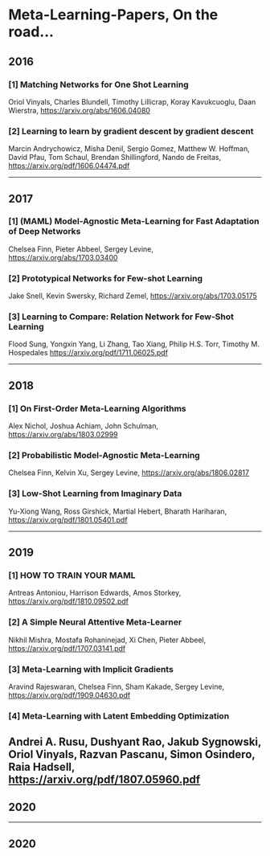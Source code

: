 # Meta-Learning-Papers, On the road...
## 2016
### [1] Matching Networks for One Shot Learning

Oriol Vinyals, Charles Blundell, Timothy Lillicrap, Koray Kavukcuoglu, Daan Wierstra,
https://arxiv.org/abs/1606.04080

### [2] Learning to learn by gradient descent by gradient descent

Marcin Andrychowicz, Misha Denil, Sergio Gomez, Matthew W. Hoffman, David Pfau, Tom Schaul, Brendan Shillingford, Nando de Freitas,
https://arxiv.org/pdf/1606.04474.pdf

---
## 2017
### [1] (MAML) Model-Agnostic Meta-Learning for Fast Adaptation of Deep Networks

Chelsea Finn, Pieter Abbeel, Sergey Levine, 
https://arxiv.org/abs/1703.03400
 
### [2] Prototypical Networks for Few-shot Learning

Jake Snell, Kevin Swersky, Richard Zemel,
https://arxiv.org/abs/1703.05175

### [3] Learning to Compare: Relation Network for Few-Shot Learning
Flood Sung, Yongxin Yang, Li Zhang, Tao Xiang, Philip H.S. Torr, Timothy M. Hospedales
https://arxiv.org/pdf/1711.06025.pdf

---
## 2018
### [1] On First-Order Meta-Learning Algorithms
Alex Nichol, Joshua Achiam, John Schulman,
https://arxiv.org/abs/1803.02999

### [2] Probabilistic Model-Agnostic Meta-Learning
Chelsea Finn, Kelvin Xu, Sergey Levine,
https://arxiv.org/abs/1806.02817

### [3] Low-Shot Learning from Imaginary Data
Yu-Xiong Wang, Ross Girshick, Martial Hebert, Bharath Hariharan,
https://arxiv.org/pdf/1801.05401.pdf

---
## 2019
### [1] HOW TO TRAIN YOUR MAML

Antreas Antoniou, Harrison Edwards, Amos Storkey,
https://arxiv.org/pdf/1810.09502.pdf

### [2] A Simple Neural Attentive Meta-Learner
Nikhil Mishra, Mostafa Rohaninejad, Xi Chen, Pieter Abbeel,
https://arxiv.org/pdf/1707.03141.pdf

### [3] Meta-Learning with Implicit Gradients
Aravind Rajeswaran, Chelsea Finn, Sham Kakade, Sergey Levine,
https://arxiv.org/pdf/1909.04630.pdf

### [4] Meta-Learning with Latent Embedding Optimization
Andrei A. Rusu, Dushyant Rao, Jakub Sygnowski, Oriol Vinyals, Razvan Pascanu, Simon Osindero, Raia Hadsell,
https://arxiv.org/pdf/1807.05960.pdf
---
## 2020

---
## 2020


